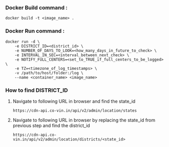 ### Docker Build command :

```
docker build -t <image_name> .
```

### Docker Run command :

```
docker run -d \
    -e DISTRICT_ID=<district_id> \
    -e NUMBER_OF_DAYS_TO_LOOK=<how_many_days_in_future_to_check> \
    -e INTERVAL_IN_SEC=<interval_between_next_check> \
    -e NOTIFY_FULL_CENTERS=<set_to_TRUE_if_full_centers_to_be_logged> \
    -e TZ=<timezone_of_log_timestamps> \
    -v /path/to/host/folder:/log \
    --name <container_name> <image_name>
```
### How to find DISTRICT_ID
1. Navigate to following URL in browser and find the state_id
    ```
    https://cdn-api.co-vin.in/api/v2/admin/location/states
    ```
2. Navigate to following URL in browser by replacing the state_id from previous step and find the district_id
    ```
    https://cdn-api.co-vin.in/api/v2/admin/location/districts/<state_id>
    ```
